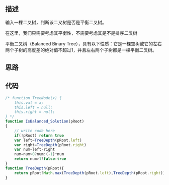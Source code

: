 #


## 描述
输入一棵二叉树，判断该二叉树是否是平衡二叉树。

在这里，我们只需要考虑其平衡性，不需要考虑其是不是排序二叉树

平衡二叉树（Balanced Binary Tree），具有以下性质：它是一棵空树或它的左右两个子树的高度差的绝对值不超过1，并且左右两个子树都是一棵平衡二叉树。

## 思路


## 代码
```javascript
/* function TreeNode(x) {
    this.val = x;
    this.left = null;
    this.right = null;
} */
function IsBalanced_Solution(pRoot)
{
    // write code here
    if(!pRoot) return true
    var left=TreeDepth(pRoot.left)
    var right=TreeDepth(pRoot.right)
    var num=left-right
    num=num>0?num:(-1)*num
    return num>1?false:true
}
function TreeDepth(pRoot){
    return pRoot?Math.max(TreeDepth(pRoot.left),TreeDepth(pRoot.right))+1:0
}
```